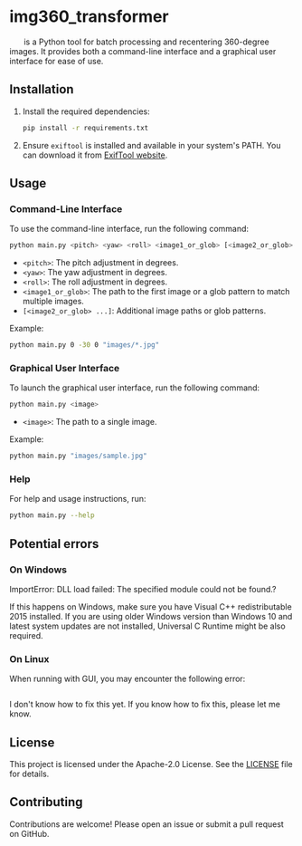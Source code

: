 # img360_transformer

`   ` is a Python tool for batch processing and recentering 360-degree images. It provides both a command-line interface and a graphical user interface for ease of use.

## Installation

1. Install the required dependencies:
   ```sh
   pip install -r requirements.txt
   ```
2. Ensure `exiftool` is installed and available in your system's PATH. You can download it from [ExifTool website](https://exiftool.org/).

## Usage

### Command-Line Interface

To use the command-line interface, run the following command:

```sh
python main.py <pitch> <yaw> <roll> <image1_or_glob> [<image2_or_glob> ...]
```

- `<pitch>`: The pitch adjustment in degrees.
- `<yaw>`: The yaw adjustment in degrees.
- `<roll>`: The roll adjustment in degrees.
- `<image1_or_glob>`: The path to the first image or a glob pattern to match multiple images.
- `[<image2_or_glob> ...]`: Additional image paths or glob patterns.

Example:

```sh
python main.py 0 -30 0 "images/*.jpg"
```

### Graphical User Interface

To launch the graphical user interface, run the following command:

```sh
python main.py <image>
```

- `<image>`: The path to a single image.

Example:

```sh
python main.py "images/sample.jpg"
```

### Help

For help and usage instructions, run:

```sh
python main.py --help
```

## Potential errors

### On Windows

ImportError: DLL load failed: The specified module could not be found.?

If this happens on Windows, make sure you have Visual C++ redistributable 2015 installed. If you are using older Windows version than Windows 10 and latest system updates are not installed, Universal C Runtime might be also required.

### On Linux

When running with GUI, you may encounter the following error:

```

```

I don't know how to fix this yet. If you know how to fix this, please let me know.

## License

This project is licensed under the Apache-2.0 License. See the [LICENSE](LICENSE) file for details.

## Contributing

Contributions are welcome! Please open an issue or submit a pull request on GitHub.
